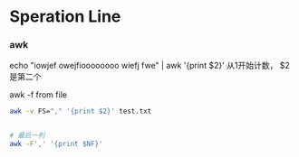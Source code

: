 # Speration Line

### awk

echo "iowjef owejfioooooooo wiefj fwe" | awk '{print $2}'
从1开始计数， $2 是第二个


awk -f
from file


``` bash
awk -v FS="," '{print $2}' test.txt


# 最后一列
awk -F',' '{print $NF}'

```